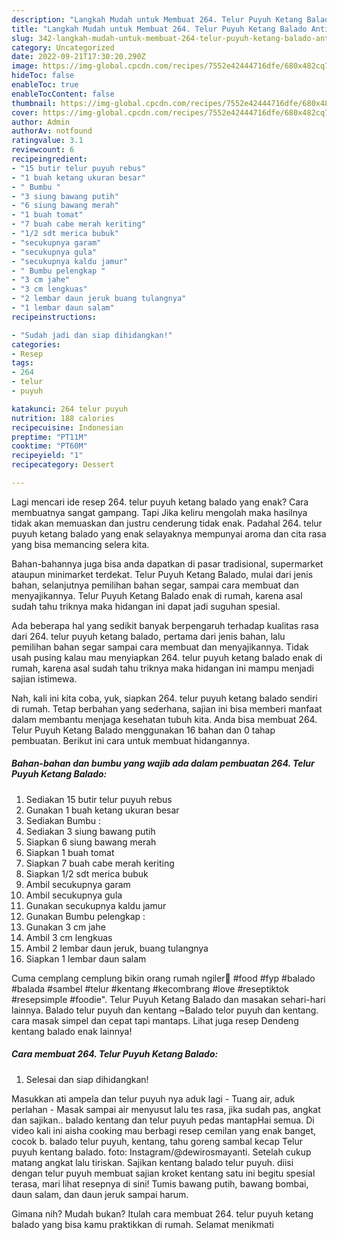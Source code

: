 ```yaml
---
description: "Langkah Mudah untuk Membuat 264. Telur Puyuh Ketang Balado Anti Gagal"
title: "Langkah Mudah untuk Membuat 264. Telur Puyuh Ketang Balado Anti Gagal"
slug: 342-langkah-mudah-untuk-membuat-264-telur-puyuh-ketang-balado-anti-gagal
category: Uncategorized
date: 2022-09-21T17:30:20.290Z
image: https://img-global.cpcdn.com/recipes/7552e42444716dfe/680x482cq70/264-telur-puyuh-ketang-balado-foto-resep-utama.jpg
hideToc: false
enableToc: true
enableTocContent: false
thumbnail: https://img-global.cpcdn.com/recipes/7552e42444716dfe/680x482cq70/264-telur-puyuh-ketang-balado-foto-resep-utama.jpg
cover: https://img-global.cpcdn.com/recipes/7552e42444716dfe/680x482cq70/264-telur-puyuh-ketang-balado-foto-resep-utama.jpg
author: Admin
authorAv: notfound
ratingvalue: 3.1
reviewcount: 6
recipeingredient:
- "15 butir telur puyuh rebus"
- "1 buah ketang ukuran besar"
- " Bumbu "
- "3 siung bawang putih"
- "6 siung bawang merah"
- "1 buah tomat"
- "7 buah cabe merah keriting"
- "1/2 sdt merica bubuk"
- "secukupnya garam"
- "secukupnya gula"
- "secukupnya kaldu jamur"
- " Bumbu pelengkap "
- "3 cm jahe"
- "3 cm lengkuas"
- "2 lembar daun jeruk buang tulangnya"
- "1 lembar daun salam"
recipeinstructions:

- "Sudah jadi dan siap dihidangkan!"
categories:
- Resep
tags:
- 264
- telur
- puyuh

katakunci: 264 telur puyuh 
nutrition: 188 calories
recipecuisine: Indonesian
preptime: "PT11M"
cooktime: "PT60M"
recipeyield: "1"
recipecategory: Dessert

---
```



Lagi mencari ide resep 264. telur puyuh ketang balado yang enak? Cara membuatnya sangat gampang. Tapi Jika keliru mengolah maka hasilnya tidak akan memuaskan dan justru cenderung tidak enak. Padahal 264. telur puyuh ketang balado yang enak selayaknya mempunyai aroma dan cita rasa yang bisa memancing selera kita.


Bahan-bahannya juga bisa anda dapatkan di pasar tradisional, supermarket ataupun minimarket terdekat. Telur Puyuh Ketang Balado, mulai dari jenis bahan, selanjutnya pemilihan bahan segar, sampai cara membuat dan menyajikannya. Telur Puyuh Ketang Balado enak di rumah, karena asal sudah tahu triknya maka hidangan ini dapat jadi suguhan spesial.

Ada beberapa hal yang sedikit banyak berpengaruh terhadap kualitas rasa dari 264. telur puyuh ketang balado, pertama dari jenis bahan, lalu pemilihan bahan segar sampai cara membuat dan menyajikannya. Tidak usah pusing kalau mau menyiapkan 264. telur puyuh ketang balado enak di rumah, karena asal sudah tahu triknya maka hidangan ini mampu menjadi sajian istimewa.


Nah, kali ini kita coba, yuk, siapkan 264. telur puyuh ketang balado sendiri di rumah. Tetap berbahan yang sederhana, sajian ini bisa memberi manfaat dalam membantu menjaga kesehatan tubuh kita. Anda bisa membuat 264. Telur Puyuh Ketang Balado menggunakan 16 bahan dan 0 tahap pembuatan. Berikut ini cara untuk membuat hidangannya.

<!--inarticleads1-->

##### Bahan-bahan dan bumbu yang wajib ada dalam pembuatan 264. Telur Puyuh Ketang Balado:

1. Sediakan 15 butir telur puyuh rebus
1. Gunakan 1 buah ketang ukuran besar
1. Sediakan  Bumbu :
1. Sediakan 3 siung bawang putih
1. Siapkan 6 siung bawang merah
1. Siapkan 1 buah tomat
1. Siapkan 7 buah cabe merah keriting
1. Siapkan 1/2 sdt merica bubuk
1. Ambil secukupnya garam
1. Ambil secukupnya gula
1. Gunakan secukupnya kaldu jamur
1. Gunakan  Bumbu pelengkap :
1. Gunakan 3 cm jahe
1. Ambil 3 cm lengkuas
1. Ambil 2 lembar daun jeruk, buang tulangnya
1. Siapkan 1 lembar daun salam


Cuma cemplang cemplung bikin orang rumah ngiler🤤 #food #fyp #balado #balada #sambel #telur #kentang #kecombrang #love #reseptiktok #resepsimple #foodie&#34;. Telur Puyuh Ketang Balado dan masakan sehari-hari lainnya. Balado telur puyuh dan kentang ~Balado telor puyuh dan kentang. cara masak simpel dan cepat tapi mantaps. Lihat juga resep Dendeng kentang balado enak lainnya! 

<!--inarticleads2-->

##### Cara membuat 264. Telur Puyuh Ketang Balado:


1. Selesai dan siap dihidangkan!

Masukkan ati ampela dan telur puyuh nya aduk lagi - Tuang air, aduk perlahan - Masak sampai air menyusut lalu tes rasa, jika sudah pas, angkat dan sajikan.. balado kentang dan telur puyuh pedas mantapHai semua. Di video kali ini aisha cooking mau berbagi resep cemilan yang enak banget, cocok b. balado telur puyuh, kentang, tahu goreng sambal kecap Telur puyuh kentang balado. foto: Instagram/@dewirosmayanti. Setelah cukup matang angkat lalu tiriskan. Sajikan kentang balado telur puyuh. diisi dengan telur puyuh membuat sajian kroket kentang satu ini begitu spesial terasa, mari lihat resepnya di sini! Tumis bawang putih, bawang bombai, daun salam, dan daun jeruk sampai harum. 

Gimana nih? Mudah bukan? Itulah cara membuat 264. telur puyuh ketang balado yang bisa kamu praktikkan di rumah. Selamat menikmati

